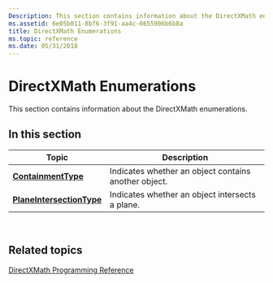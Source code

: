 ```yaml
---
Description: This section contains information about the DirectXMath enumerations.
ms.assetid: 6e05b011-8bf6-3f91-aa4c-6655906b6b8a
title: DirectXMath Enumerations
ms.topic: reference
ms.date: 05/31/2018
---
```


# DirectXMath Enumerations

This section contains information about the DirectXMath enumerations.

## In this section



| Topic                                                             | Description                                                     |
|-------------------------------------------------------------------|-----------------------------------------------------------------|
| [**ContainmentType**](/windows/desktop/api/DirectXCollision/ne-directxcollision-containmenttype)<br/>             | Indicates whether an object contains another object.<br/> |
| [**PlaneIntersectionType**](/windows/desktop/api/DirectXCollision/ne-directxcollision-planeintersectiontype)<br/> | Indicates whether an object intersects a plane.<br/>      |



 

## Related topics

<dl> <dt>

[DirectXMath Programming Reference](ovw-xnamath-reference.md)
</dt> </dl>

 

 




